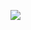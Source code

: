 [![](https://s18955.pcdn.co/wp-content/uploads/2018/02/github.png)](https://github.com/user/repository/subscription)
